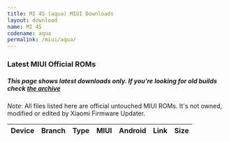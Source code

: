 ```yaml
---
title: MI 4S (aqua) MIUI Downloads
layout: download
name: MI 4S
codename: aqua
permalink: /miui/aqua/
---
```

### Latest MIUI Official ROMs
##### This page shows latest downloads only. If you're looking for old builds check [the archive](/archive/miui/aqua/)
*Note*: All files listed here are official untouched MIUI ROMs. It's not owned, modified or edited by Xiaomi Firmware Updater.


<div class="table-responsive-md" id="table-wrapper">
<table id="miui" class="compact table table-striped table-hover table-sm">
    <thead class="thead-dark">
        <tr>
            <th>Device</th>
            <th>Branch</th>
            <th>Type</th>
            <th>MIUI</th>
            <th>Android</th>
            <th>Link</th>
            <th>Size</th>
        </tr>
    </thead>
    <script>loadMiuiDownloads('aqua')</script>
</table>
</div>


